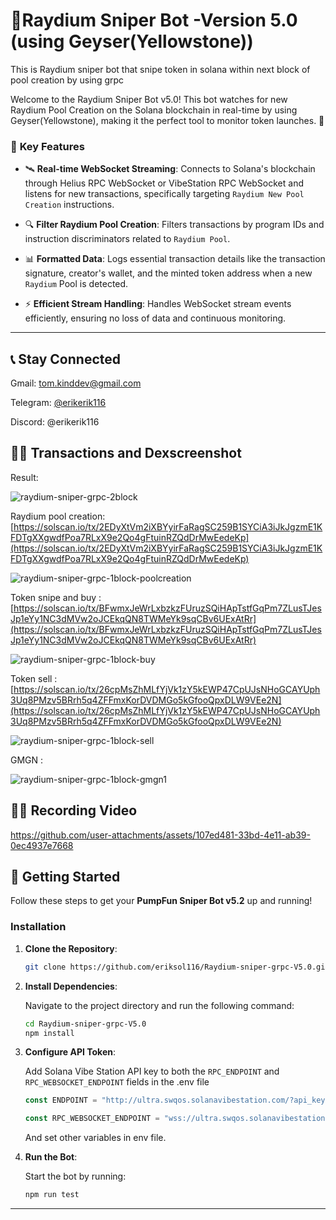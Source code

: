 # 🚀Raydium Sniper Bot -Version 5.0 (using Geyser(Yellowstone)) 

This is Raydium sniper bot that snipe token in solana within next block of pool creation by using grpc

Welcome to the Raydium Sniper Bot v5.0! This bot watches for new Raydium Pool Creation on the Solana blockchain in real-time by using Geyser(Yellowstone), making it the perfect tool to monitor token launches. 🌟

### 🎯 **Key Features**

- 🛰️ **Real-time WebSocket Streaming**: 
  Connects to Solana's blockchain through Helius RPC WebSocket or  VibeStation RPC WebSocket and listens for new transactions, specifically targeting `Raydium New Pool Creation`  instructions.
  
- 🔍 **Filter Raydium Pool Creation**: 
  Filters transactions by program IDs and instruction discriminators related to `Raydium Pool`.

- 📊 **Formatted Data**: 
  Logs essential transaction details like the transaction signature, creator's wallet, and the minted token address when a new `Raydium` Pool is detected.

- ⚡ **Efficient Stream Handling**: 
  Handles WebSocket stream events efficiently, ensuring no loss of data and continuous monitoring.

---

## 📞 **Stay Connected**

Gmail: tom.kinddev@gmail.com

Telegram: [@erikerik116](https://t.me/erikerik116)

Discord: @erikerik116

## 🧑‍💻 **Transactions and Dexscreenshot**
Result:


![raydium-sniper-grpc-2block](https://github.com/user-attachments/assets/d057a1e4-424b-4dd1-8f00-f32739c6744f)

Raydium pool creation: [https://solscan.io/tx/2EDyXtVm2iXBYyirFaRagSC259B1SYCiA3iJkJgzmE1KFDTgXXgwdfPoa7RLxX9e2Qo4gFtuinRZQdDrMwEedeKp](https://solscan.io/tx/2EDyXtVm2iXBYyirFaRagSC259B1SYCiA3iJkJgzmE1KFDTgXXgwdfPoa7RLxX9e2Qo4gFtuinRZQdDrMwEedeKp)

![raydium-sniper-grpc-1block-poolcreation](https://github.com/user-attachments/assets/eade4a3c-8978-43ca-ad3c-892a463d5ef2)



Token snipe and buy : [https://solscan.io/tx/BFwmxJeWrLxbzkzFUruzSQiHApTstfGqPm7ZLusTJesJp1eYy1NC3dMVw2oJCEkqQN8TWMeYk9sqCBv6UExAtRr](https://solscan.io/tx/BFwmxJeWrLxbzkzFUruzSQiHApTstfGqPm7ZLusTJesJp1eYy1NC3dMVw2oJCEkqQN8TWMeYk9sqCBv6UExAtRr)


![raydium-sniper-grpc-1block-buy](https://github.com/user-attachments/assets/6905600a-b52b-48a9-ae5a-db6846d92d1d)


Token sell : [https://solscan.io/tx/26cpMsZhMLfYjVk1zY5kEWP47CpUJsNHoGCAYUph3Uq8PMzv5BRrh5q4ZFFmxKorDVDMGo5kGfooQpxDLW9VEe2N](https://solscan.io/tx/26cpMsZhMLfYjVk1zY5kEWP47CpUJsNHoGCAYUph3Uq8PMzv5BRrh5q4ZFFmxKorDVDMGo5kGfooQpxDLW9VEe2N)


![raydium-sniper-grpc-1block-sell](https://github.com/user-attachments/assets/7228f748-3076-4a34-b2f3-c0a753a1f7fa)

GMGN : 

![raydium-sniper-grpc-1block-gmgn1](https://github.com/user-attachments/assets/b0725d2c-1e0b-4134-b5ae-98bad3d278da)



## 🧑‍💻 **Recording Video**


https://github.com/user-attachments/assets/107ed481-33bd-4e11-ab39-0ec4937e7668


## 🚀 **Getting Started**

Follow these steps to get your **PumpFun Sniper Bot v5.2** up and running!

### Installation

1. **Clone the Repository**:

    ```bash
    git clone https://github.com/eriksol116/Raydium-sniper-grpc-V5.0.git
    ```

2. **Install Dependencies**:

    Navigate to the project directory and run the following command:

    ```bash
    cd Raydium-sniper-grpc-V5.0
    npm install
    ```

3. **Configure API Token**:

    Add Solana Vibe Station API key to both the `RPC_ENDPOINT` and `RPC_WEBSOCKET_ENDPOINT` fields in the .env file

    ```ts
    const ENDPOINT = "http://ultra.swqos.solanavibestation.com/?api_key=";

    const RPC_WEBSOCKET_ENDPOINT = "wss://ultra.swqos.solanavibestation.com/?api_key=";
    ```
    And set other variables in env file.

4. **Run the Bot**:

    Start the bot by running:

    ```bash
    npm run test
    ```

---



